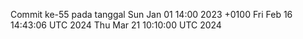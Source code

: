 Commit ke-55 pada tanggal Sun Jan 01 14:00 2023 +0100
Fri Feb 16 14:43:06 UTC 2024
Thu Mar 21 10:10:00 UTC 2024
